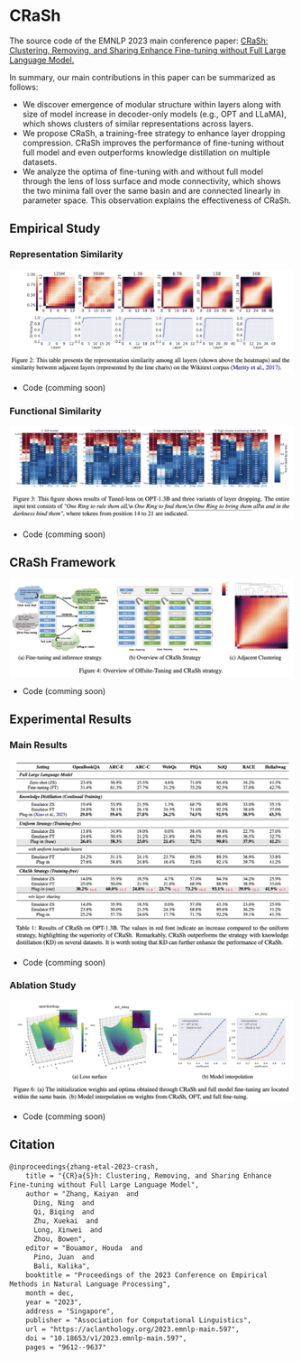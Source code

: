 # CRaSh
The source code of the EMNLP 2023 main conference paper: [CRaSh: Clustering, Removing, and Sharing Enhance Fine-tuning without Full Large Language Model.](https://aclanthology.org/2023.emnlp-main.597/)

In summary, our main contributions in this paper can be summarized as follows:

- We discover emergence of modular structure within layers along with size of model increase in decoder-only models (e.g., OPT and LLaMA), which shows clusters of similar representations across layers.
- We propose CRaSh, a training-free strategy to enhance layer dropping compression. CRaSh improves the performance of fine-tuning without full model and even outperforms knowledge distillation on multiple datasets.
- We analyze the optima of fine-tuning with and without full model through the lens of loss surface and mode connectivity, which shows the two minima fall over the same basin and are connected linearly in parameter space. This observation explains the effectiveness of CRaSh.

## Empirical Study

### Representation Similarity

![](assert/figure2.jpg)

- Code (comming soon)





### Functional Similarity

![](assert/figure3.jpg)

- Code (comming soon)



## CRaSh Framework

![](assert/figure4.jpg)

- Code (comming soon)



## Experimental Results

### Main Results

![](assert/table1.jpg)

- Code (comming soon)



### Ablation Study

![](assert/figure6.jpg)

- Code (comming soon)





## Citation

```
@inproceedings{zhang-etal-2023-crash,
    title = "{CR}a{S}h: Clustering, Removing, and Sharing Enhance Fine-tuning without Full Large Language Model",
    author = "Zhang, Kaiyan  and
      Ding, Ning  and
      Qi, Biqing  and
      Zhu, Xuekai  and
      Long, Xinwei  and
      Zhou, Bowen",
    editor = "Bouamor, Houda  and
      Pino, Juan  and
      Bali, Kalika",
    booktitle = "Proceedings of the 2023 Conference on Empirical Methods in Natural Language Processing",
    month = dec,
    year = "2023",
    address = "Singapore",
    publisher = "Association for Computational Linguistics",
    url = "https://aclanthology.org/2023.emnlp-main.597",
    doi = "10.18653/v1/2023.emnlp-main.597",
    pages = "9612--9637"
```

